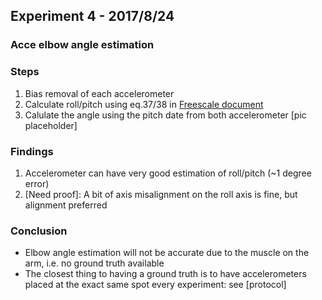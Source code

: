 ## Experiment 4 - 2017/8/24

### Acce elbow angle estimation

### Steps
1. Bias removal of each accelerometer
2. Calculate roll/pitch using eq.37/38 in [Freescale document](http://www.nxp.com/docs/en/application-note/AN3461.pdf)
3. Calulate the angle using the pitch date from both accelerometer [pic placeholder]

### Findings
1. Accelerometer can have very good estimation of roll/pitch (~1 degree error)
2. [Need proof]: A bit of axis misalignment on the roll axis is fine, but alignment preferred


### Conclusion
* Elbow angle estimation will not be accurate due to the muscle on the arm, i.e. no ground truth available
* The closest thing to having a ground truth is to have accelerometers placed at the exact same spot every experiment: see [protocol]
 